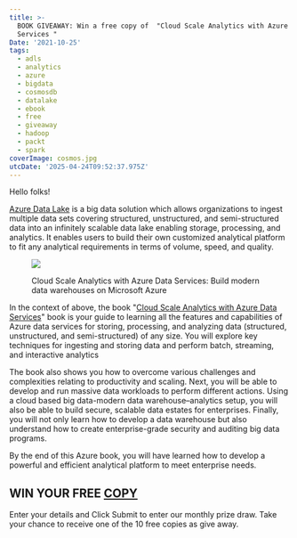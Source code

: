 ```yaml
---
title: >-
  BOOK GIVEAWAY: Win a free copy of  "Cloud Scale Analytics with Azure Data
  Services "
Date: '2021-10-25'
tags:
  - adls
  - analytics
  - azure
  - bigdata
  - cosmosdb
  - datalake
  - ebook
  - free
  - giveaway
  - hadoop
  - packt
  - spark
coverImage: cosmos.jpg
utcDate: '2025-04-24T09:52:37.975Z'
---
```


Hello folks!

[Azure Data Lake](https://azure.microsoft.com/en-in/solutions/data-lake/) is a big data solution which allows organizations to ingest multiple data sets covering structured, unstructured, and semi-structured data into an infinitely scalable data lake enabling storage, processing, and analytics. It enables users to build their own customized analytical platform to fit any analytical requirements in terms of volume, speed, and quality.

<figure>

[![](https://sajeetharan.wordpress.com/wp-content/uploads/2021/10/cloud-scale-analytics-with-azure-data-services.png?w=619)](https://www.amazon.com/Cloud-Scale-Analytics-Azure-Services/dp/1800562934/?maas=maas_adg_67481E3150DB21080DF715A863452FA7_afap_abs&ref_=aa_maas)

<figcaption>

Cloud Scale Analytics with Azure Data Services: Build modern data warehouses on Microsoft Azure

</figcaption>

</figure>

In the context of above, the book "[Cloud Scale Analytics with Azure Data Services](https://www.amazon.com/Cloud-Scale-Analytics-Azure-Services/dp/1800562934/?maas=maas_adg_67481E3150DB21080DF715A863452FA7_afap_abs&ref_=aa_maas)" book is your guide to learning all the features and capabilities of Azure data services for storing, processing, and analyzing data (structured, unstructured, and semi-structured) of any size. You will explore key techniques for ingesting and storing data and perform batch, streaming, and interactive analytics

The book also shows you how to overcome various challenges and complexities relating to productivity and scaling. Next, you will be able to develop and run massive data workloads to perform different actions. Using a cloud based big data-modern data warehouse–analytics setup, you will also be able to build secure, scalable data estates for enterprises. Finally, you will not only learn how to develop a data warehouse but also understand how to create enterprise-grade security and auditing big data programs.

By the end of this Azure book, you will have learned how to develop a powerful and efficient analytical platform to meet enterprise needs.

## WIN YOUR FREE [COPY](https://www.amazon.com/Cloud-Scale-Analytics-Azure-Services/dp/1800562934/?maas=maas_adg_67481E3150DB21080DF715A863452FA7_afap_abs&ref_=aa_maas)

Enter your details and Click Submit to enter our monthly prize draw. Take your chance to receive one of the 10 free copies as give away.
